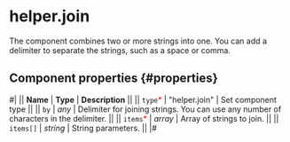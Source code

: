 # helper.join

The component combines two or more strings into one. You can add a delimiter to separate the strings, such as a space or comma.

## Component properties {#properties}

#|
|| **Name** | **Type** | **Description** ||
|| `type`<span style="color: red">\*</span> | "helper.join" | Set component type ||
|| `by` | _any_ | Delimiter for joining strings. You can use any number of characters in the delimiter. ||
|| `items`<span style="color: red">\*</span> | _array_ | Array of strings to join. ||
|| `items[]` | _string_ | String parameters. ||
|#
